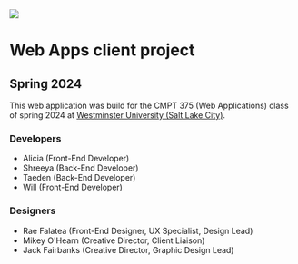 <a href=https://youtu.be/LJ8HjUoYgSY>
  <img src=http://markdown-videos-api.jorgenkh.no/youtube/LJ8HjUoYgSY/>
</a>

# Web Apps client project
## Spring 2024

This web application was build for the CMPT 375 (Web Applications) class of spring 2024 at [Westminster University (Salt Lake City)](https://westminsteru.edu).

### Developers
- Alicia (Front-End Developer)
- Shreeya (Back-End Developer)
- Taeden (Back-End Developer)
- Will (Front-End Developer)

### Designers
- Rae Falatea (Front-End Designer, UX Specialist, Design Lead)
- Mikey O'Hearn	(Creative Director, Client Liaison)
- Jack Fairbanks (Creative Director, Graphic Design Lead)

